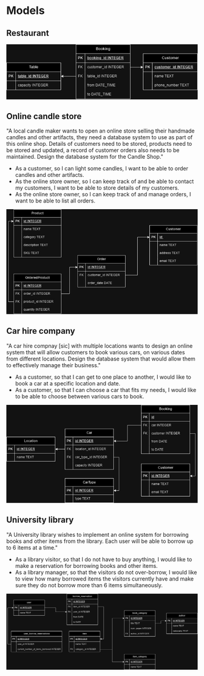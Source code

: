 # Models

## Restaurant

![restaurant](imgs/restaurant.jpg)

## Online candle store

"A local candle maker wants to open an online store selling their handmade candles and other artifacts, they need a database system to use as part of this online shop. Details of customers need to be stored, products need to be stored and updated, a record of customer orders also needs to be maintained. Design the database system for the Candle Shop."

- As a customer, so I can light some candles, I want to be able to order candles and other artifacts.
- As the online store owner, so I can keep track of and be able to contact my customers, I want to be able to store details of my customers.
- As the online store owner, so I can keep track of and manage orders, I want to be able to list all orders.

![candyshop](imgs/candyshop.jpg)

## Car hire company

"A car hire compnay [sic] with multiple locations wants to design an online system that will allow customers to book various cars, on various dates from different locations. Design the database system that would allow them to effectively manage their business."

- As a customer, so that I can get to one place to another, I would like to book a car at a specific location and date.
- As a customer, so that I can choose a car that fits my needs, I would like to be able to choose between various cars to book.

![carhire](imgs/carhire.jpg)

## University library

"A University library wishes to implement an online system for borrowing books and other items from the library. Each user will be able to borrow up to 6 items at a time."

- As a library visitor, so that I do not have to buy anything, I would like to make a reservation for borrowing books and other items.
- As a library manager, so that the visitors do not over-borrow, I would like to view how many borrowed items the visitors currently have and make sure they do not borrow more than 6 items simultaneously.

![univeristylibrary](imgs/unilibrary.jpg)
